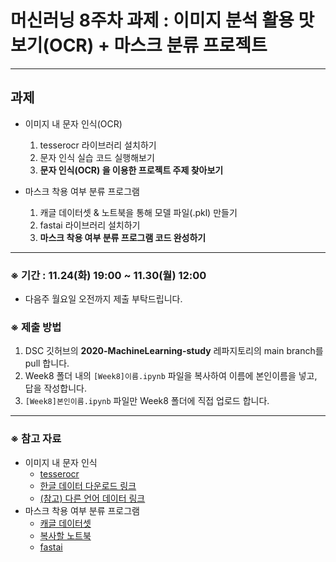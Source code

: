 # 머신러닝 8주차 과제 : 이미지 분석 활용 맛보기(OCR) + 마스크 분류 프로젝트

* * *

## 과제
* 이미지 내 문자 인식(OCR)
  1. tesserocr 라이브러리 설치하기
  2. 문자 인식 실습 코드 실행해보기
  3. __문자 인식(OCR) 을 이용한 프로젝트 주제 찾아보기__

* 마스크 착용 여부 분류 프로그램
  1. 캐글 데이터셋 & 노트북을 통해 모델 파일(.pkl) 만들기
  2. fastai 라이브러리 설치하기
  3. __마스크 착용 여부 분류 프로그램 코드 완성하기__

* * *

### ※ 기간 : 11.24(화) 19:00 ~ 11.30(월) 12:00
* 다음주 월요일 오전까지 제출 부탁드립니다.

### ※ 제출 방법
1. DSC 깃허브의 __2020-MachineLearning-study__ 레파지토리의 main branch를 pull 합니다.
2. Week8 폴더 내의 `[Week8]이름.ipynb` 파일을 복사하여 이름에 본인이름을 넣고, 답을 작성합니다.
3. `[Week8]본인이름.ipynb` 파일만 Week8 폴더에 직접 업로드 합니다.

* * *

### ※ 참고 자료
* 이미지 내 문자 인식
  * [tesserocr](https://pypi.org/project/tesserocr/)
  * [한글 데이터 다운로드 링크](https://github.com/tesseract-ocr/tessdata/blob/master/script/Hangul.traineddata)
  * [(참고) 다른 언어 데이터 링크](https://github.com/tesseract-ocr/tessdata/tree/master/script)
* 마스크 착용 여부 분류 프로그램
  * [캐글 데이터셋](https://www.kaggle.com/andrewmvd/face-mask-detection)
  * [복사할 노트북](https://www.kaggle.com/tapan2930/fastai-mask-classification/)
  * [fastai](https://pypi.org/project/fastai/1.0.60/)

